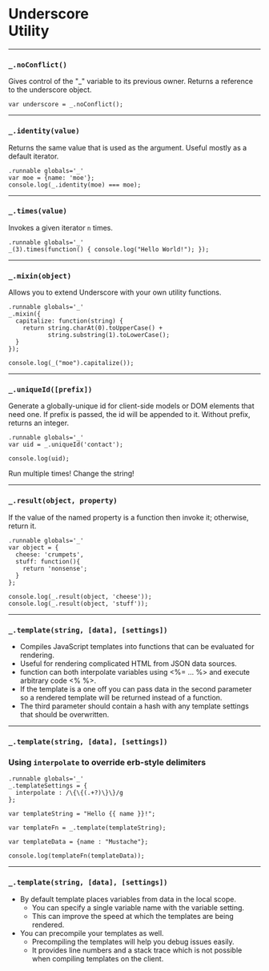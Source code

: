 # Underscore<br />Utility

---
### `_.noConflict()`

Gives control of the "_" variable to its previous owner. Returns a reference to the underscore object.

    var underscore = _.noConflict();
	
---
### `_.identity(value)`

Returns the same value that is used as the argument. Useful mostly as a default iterator.

    .runnable globals='_'
    var moe = {name: 'moe'};
    console.log(_.identity(moe) === moe);
	
---
### `_.times(value)`

Invokes a given iterator `n` times.

    .runnable globals='_'
    _(3).times(function() { console.log("Hello World!"); });
	
---
### `_.mixin(object)`

Allows you to extend Underscore with your own utility functions.

    .runnable globals='_'
    _.mixin({
      capitalize: function(string) {
        return string.charAt(0).toUpperCase() +
               string.substring(1).toLowerCase();
      }
    });

    console.log(_("moe").capitalize());
	
---
### `_.uniqueId([prefix])`

Generate a globally-unique id for client-side models or DOM elements that need one. If prefix is passed, the id will be appended to it. Without prefix, returns an integer.

    .runnable globals='_'
    var uid = _.uniqueId('contact');

    console.log(uid);

Run multiple times! Change the string!

---
### `_.result(object, property)`

If the value of the named property is a function then invoke it; otherwise, return it.

    .runnable globals='_'
    var object = {
      cheese: 'crumpets',
      stuff: function(){
        return 'nonsense';
      }
    };

    console.log(_.result(object, 'cheese'));
    console.log(_.result(object, 'stuff'));
	
---
### `_.template(string, [data], [settings])`

- Compiles JavaScript templates into functions that can be evaluated for rendering.
- Useful for rendering complicated HTML from JSON data sources.
- function can both interpolate variables using <%= ... %> and execute arbitrary code <% %>.
- If the template is a one off you can pass data in the second parameter so a rendered template will be returned instead of a function.
- The third parameter should contain a hash with any template settings that should be overwritten.

---
### `_.template(string, [data], [settings])`

### Using `interpolate` to override erb-style delimiters

    .runnable globals='_'
    _.templateSettings = {
      interpolate : /\{\{(.+?)\}\}/g
    };

    var templateString = "Hello {{ name }}!";

    var templateFn = _.template(templateString);

    var templateData = {name : "Mustache"};

    console.log(templateFn(templateData));
	
---
### `_.template(string, [data], [settings])`

- By default template places variables from data in the local scope.
	- You can specify a single variable name with the variable setting.
 	- This can improve the speed at which the templates are being rendered.
- You can precompile your templates as well.
	- Precompiling the templates  will help you debug issues easily.
	- It provides line numbers and a stack trace which is not possible when compiling templates on the client.
